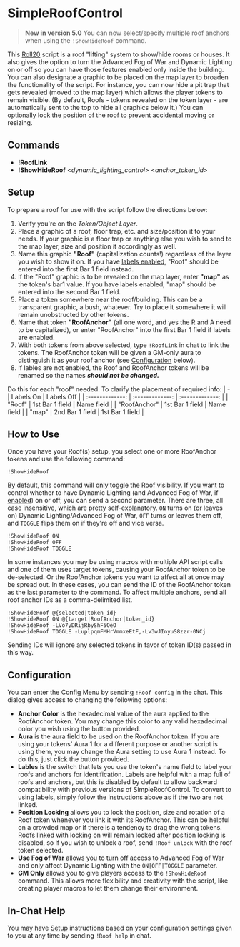 # SimpleRoofControl
> **New in version 5.0** You can now select/specify multiple roof anchors when using the `!ShowHideRoof` command.

This [Roll20](http://roll20.net/) script is a roof "lifting" system to show/hide rooms or houses. It also gives the option to turn the Advanced Fog of War and Dynamic Lighting on or off so you can have those features enabled only inside the building. You can also designate a graphic to be placed on the map layer to broaden the functionality of the script. For instance, you can now hide a pit trap that gets revealed (moved to the map layer) which allows the player tokens to remain visible. (By default, Roofs - tokens revealed on the token layer - are automatically sent to the top to hide all graphics below it.) You can optionally lock the position of the roof to prevent accidental moving or resizing.

## Commands
* **!RoofLink**
* **!ShowHideRoof** <_dynamic_lighting_control_> <_anchor_token_id_>

## Setup
To prepare a roof for use with the script follow the directions below:
1. Verify you're on the *Token/Object Layer*.
2. Place a graphic of a roof, floor trap, etc. and size/position it to your needs. If your graphic is a floor trap or anything else you wish to send to the map layer, size and position it accordingly as well.
3. Name this graphic **"Roof"** (capitalization counts!) regardless of the layer you wish to show it on. If you have [labels enabled](#configuration), "Roof" should be entered into the first Bar 1 field instead.
3. If the "Roof" graphic is to be revealed on the map layer, enter **"map"** as the token's bar1 value. If you have labels enabled, "map" should be entered into the second Bar 1 field.
4. Place a token somewhere near the roof/building. This can be a transparent graphic, a bush, whatever. Try to place it somewhere it will remain unobstructed by other tokens.
6. Name that token **"RoofAnchor"** (all one word, and yes the R and A need to be capitalized), or enter "RoofAnchor" into the first Bar 1 field if labels are enabled.
5. With both tokens from above selected, type `!RoofLink` in chat to link the tokens. The RoofAnchor token will be given a GM-only aura to distinguish it as your roof anchor (see [Configuration](#configuration) below).
7. If lables are not enabled, the Roof and RoofAnchor tokens will be renamed so the names ***should not be changed.***

Do this for each "roof" needed. To clarify the placement of required info:
| - | Labels On | Labels Off |
| :-------------: | :-------------: | :-------------: |
| "Roof" | 1st Bar 1 field | Name field |
| "RoofAnchor" | 1st Bar 1 field | Name field |
| "map" | 2nd Bar 1 field | 1st Bar 1 field |


## How to Use
Once you have your Roof(s) setup, you select one or more RoofAnchor tokens and use the following command:

```
!ShowHideRoof
```

By default, this command will only toggle the Roof visibility. If you want to control whether to have Dynamic Lighting (and Advanced Fog of War, if [enabled](#configuration)) on or off, you can send a second parameter. There are three, all case insensitive, which are pretty self-explanatory. `ON` turns on (or leaves on) Dynamic Lighting/Advanced Fog of War, `OFF` turns or leaves them off, and `TOGGLE` flips them on if they're off and vice versa.

```
!ShowHideRoof ON
!ShowHideRoof OFF
!ShowHideRoof TOGGLE
```

In some instances you may be using macros with multiple API script calls and one of them uses target tokens, causing your RoofAnchor token to be de-selected. Or the RoofAnchor tokens you want to affect all at once may be spread out. In these cases, you can send the ID of the RoofAnchor token as the last parameter to the command. To affect multiple anchors, send all roof anchor IDs as a comma-delimited list.

```
!ShowHideRoof @{selected|token_id}
!ShowHideRoof ON @{target|RoofAnchor|token_id}
!ShowHideRoof -LVo7yDRijRbyShF5OeO
!ShowHideRoof TOGGLE -LuplpqmFMHrVmmxeEtF,-Lv3wJInyuS8zzr-0NCj
```

Sending IDs will ignore any selected tokens in favor of token ID(s) passed in this way.

## Configuration
You can enter the Config Menu by sending `!Roof config` in the chat. This dialog gives access to changing the following options:
* **Anchor Color** is the hexadecimal value of the aura applied to the RoofAnchor token. You may change this color to any valid hexadecimal color you wish using the button provided.
* **Aura** is the aura field to be used on the RoofAnchor token. If you are using your tokens' Aura 1 for a different purpose or another script is using them, you may change the Aura setting to use Aura 1 instead. To do this, just click the button provided.
* **Lables** is the switch that lets you use the token's name field to label your roofs and anchors for identification. Labels are helpful with a map full of roofs and anchors, but this is disabled by default to allow backward compatibility with previous versions of SimpleRoofControl. To convert to using labels, simply follow the instructions above as if the two are not linked.
* **Position Locking** allows you to lock the position, size and rotation of a Roof token whenever you link it with its RoofAnchor. This can be helpful on a crowded map or if there is a tendency to drag the wrong tokens. Roofs linked with locking on will remain locked after position locking is disabled, so if you wish to unlock a roof, send `!Roof unlock` with the roof token selected.
* **Use Fog of War** allows you to turn off access to Advanced Fog of War and only affect Dynamic Lighting with the `ON|OFF|TOGGLE` parameter.
* **GM Only** allows you to give players access to the `!ShowHideRoof` command. This allows more flexibility and creativity with the script, like creating player macros to let them change their environment.

## In-Chat Help
You may have [Setup](#setup) instructions based on your configuration settings given to you at any time by sending `!Roof help` in chat.
